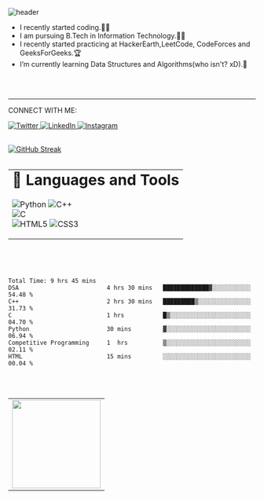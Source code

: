 ![header](https://capsule-render.vercel.app/api?type=rect&color=auto&height=100&section=footer&text=Hi%20there,%20I'm%20Aman👋&fontSize=50)



-  I recently started coding.🧑‍💻
-  I am pursuing B.Tech in Information Technology.👨‍🎓
-  I recently started practicing at HackerEarth,LeetCode, CodeForces and GeeksForGeeks.🏆
-  I’m currently learning Data Structures and Algorithms(who isn't? xD).💯



<table border="0">
 <tr>
   <td><b style="font-size:30px">🧰 Languages and Tools</b></td>  
    
 </tr>
 <br>
 <br>
 <tr>
    <td>
  
![Python](https://img.shields.io/badge/python-3670A0?style=for-the-badge&logo=python&logoColor=ffdd54)
![C++](https://img.shields.io/badge/c++-3670A0?style=for-the-badge&logo=python&logoColor=ffdd54)  
![C](https://img.shields.io/badge/C-3670A0?style=for-the-badge&logo=python&logoColor=ffdd54)      
![HTML5](https://img.shields.io/badge/html5-%23E34F26.svg?style=for-the-badge&logo=html5&logoColor=white)
![CSS3](https://img.shields.io/badge/css3-%231572B6.svg?style=for-the-badge&logo=css3&logoColor=white)
    </td>

  <hr>
  
CONNECT WITH ME:

<a target="_blank" href="https://twitter.com/Amandekate1" target="_blank">
<img alt="Twitter" src="https://img.shields.io/badge/Twitter-1DA1F2?&style=for-the-badge&logo=twitter&logoColor=white" />
</a>
<a target="_blank" href="https://www.linkedin.com/in/aman-dekate-403990234/" target="_blank">
<img alt="LinkedIn" src="https://img.shields.io/badge/LinkedIn-0077B5.svg?&style=for-the-badge&logo=linkedin&logoColor=white" />
</a>
<a target="_blank" href="https://www.instagram.com/aman.dekate/">
  <img alt="Instagram" src="https://img.shields.io/badge/Instagram-E4405F?style=for-the-badge&logo=instagram&logoColor=white" />
</a>
  
<br>
  <br>
  
  [![GitHub Streak](https://streak-stats.demolab.com?user=AmanDekate1&theme=cobalt&hide_border=true&date_format=M%20j%5B%2C%20Y%5D)](https://git.io/streak-stats)
  <br>
<br>


<table width="100%">
  <tr>
    <td>
<img height="180em" src="https://github-readme-stats.vercel.app/api?username=Amandekate1&show_icons=true&hide_border=true&theme=dracula" /> </td>

  </tr>
 <br>
 <br>
 

  ```text
 
Total Time: 9 hrs 45 mins
DSA                         4 hrs 30 mins   █████████████▓░░░░░░░░░░░   54.48 %
C++                         2 hrs 30 mins   █████████▒░░░░░░░░░░░░░░░   31.73 %
C                           1 hrs           █▒░░░░░░░░░░░░░░░░░░░░░░░   04.70 %
Python                      30 mins         ▓░░░░░░░░░░░░░░░░░░░░░░░░   06.94 %
Competitive Programming     1  hrs          ▒░░░░░░░░░░░░░░░░░░░░░░░░   02.11 %
HTML                        15 mins         ░░░░░░░░░░░░░░░░░░░░░░░░░   00.04 %
```
   
[twitter]:https://twitter.com/Amandekate1
[instagram]: https://www.instagram.com/aman.dekate/
[linkedin]: https://www.linkedin.com/in/aman-dekate-403990234/
<br>
 <br>

</ul>


<!---
AmanDekate1/AmanDekate1 is a ✨ special ✨ repository because its `README.md` (this file) appears on your GitHub profile.
You can click the Preview link to take a look at your changes.
--->
